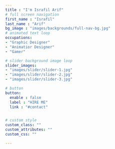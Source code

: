 ```yaml
---
title : "I'm Israfil Arif"
# full screen navigation
first_name : "Israfil"
last_name : "Arif"
bg_image : "images/backgrounds/full-nav-bg.jpg"
# animated text loop
occupations:
- "Graphic Designer"
- "Animatior Designer"
- "Gamer"

# slider background image loop
slider_images:
- "images/slider/slider-1.jpg"
- "images/slider/slider-2.jpg"
- "images/slider/slider-3.jpg"

# button
button:
  enable : false
  label : "HIRE ME"
  link : "#contact"


# custom style
custom_class: "" 
custom_attributes: "" 
custom_css: ""

---
```

